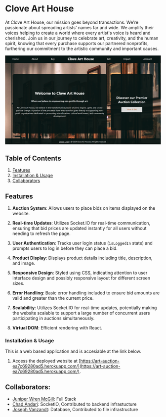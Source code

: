 # Clove Art House
 At Clove Art House, our mission goes beyond transactions. We're passionate about spreading artists' names far and wide. We amplify their voices helping to create a world where every artist's voice is heard and cherished. Join us in our journey to celebrate art, creativity, and the human spirit, knowing that every purchase supports our partnered nonprofits, furthering our commitment to the artistic community and important causes.

![Art Auction Site](./client/public/assets/img/final.png)

## Table of Contents
1. [Features](#features)
2. [Installation & Usage](#installation-and-usage)
3. [Collaborators](#collaborators)


## Features

1. **Auction System**: Allows users to place bids on items displayed on the website.

2. **Real-time Updates**: Utilizes Socket.IO for real-time communication, ensuring that bid prices are updated instantly for all users without needing to refresh the page.

3. **User Authentication**: Tracks user login status (`isLoggedIn` state) and prompts users to log in before they can place a bid.

4. **Product Display**: Displays product details including title, description, and image.

5. **Responsive Design**: Styled using CSS, indicating attention to user interface design and possibly responsive layout for different screen sizes.

6. **Error Handling**: Basic error handling included to ensure bid amounts are valid and greater than the current price.

7. **Scalability**: Utilizes Socket.IO for real-time updates, potentially making the website scalable to support a large number of concurrent users participating in auctions simultaneously.

8. **Virtual DOM**: Efficient rendering with React.


### Installation & Usage
This is a web based application and is accesiable at the link below. 

1. Access the deployed website at [https://art-auction-ea7c69280ad5.herokuapp.com/](https://art-auction-ea7c69280ad5.herokuapp.com/).

## Collaborators:
- [Juniper Wren McGill](https://github.com/JuniperWrenMcGill): Full Stack
- [Chad Andari](https://github.com/CodeClass0): SocketIO, Contributed to backend infrastucture 
- [Joseph Vanzandt](https://github.com/JosephVz): Database, Contributed to file infrastructure 
